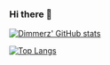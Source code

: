 ### Hi there 👋

[![Dimmerz' GitHub stats](https://github-readme-stats.vercel.app/api?username=dimmerz92&show_icons=true&theme=transparent)](https://github.com/anuraghazra/github-readme-stats)

[![Top Langs](https://github-readme-stats.vercel.app/api/top-langs/?username=dimmerz92)](https://github.com/anuraghazra/github-readme-stats)
